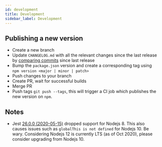 ```yaml
---
id: development
title: Development
sidebar_label: Development
---
```


## Publishing a new version

- Create a new branch
- Update `CHANGELOG.md` with all the relevant changes since the last release by
  [comparing commits](https://github.com/kafkajs/confluent-schema-registry/compare/v1.0.5...master) since last release
- Bump the `package.json` version and create a corresponding tag using `npm version <major | minor | patch>`
- Push changes to your branch
- Create PR, wait for successful builds
- Merge PR
- Push tags `git push --tags`, this will trigger a CI job which publishes the new version on `npm`.

## Notes

- Jest [26.0.0 (2020-05-15)](https://github.com/kulshekhar/ts-jest/blob/master/CHANGELOG.md#2600-2020-05-15) dropped
  support for Nodejs 8. This also causes issues such as `globalThis is not defined` for Nodejs 10. Be wary. Considering
  Nodejs 12 is currently LTS (as of Oct 2020), please consider upgrading from Nodejs 10.
